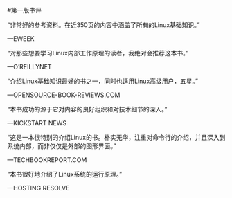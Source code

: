 #第一版书评

“非常好的参考资料。在近350页的内容中涵盖了所有的Linux基础知识。”

—EWEEK

“对那些想要学习Linux内部工作原理的读者，我绝对会推荐这本书。”

—O’REILLYNET

“介绍Linux基础知识最好的书之一，同时也适用Linux高级用户，五星。”

—OPENSOURCE-BOOK-REVIEWS.COM

“本书成功的源于它对内容的良好组织和对技术细节的深入。”

—KICKSTART NEWS

“这是一本很特别的介绍Linux的书。朴实无华，注重对命令行的介绍，并且深入到系统内部，而非仅仅是外部的图形界面。”

—TECHBOOKREPORT.COM

“本书很好地介绍了Linux系统的运行原理。”

—HOSTING RESOLVE